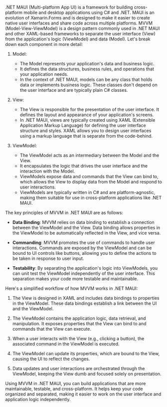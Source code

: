 .NET MAUI (Multi-platform App UI) is a framework for building cross-platform mobile and desktop applications using C# and .NET. MAUI is an evolution of Xamarin.Forms and is designed to make it easier to create native user interfaces and share code across multiple platforms. MVVM (Model-View-ViewModel) is a design pattern commonly used in .NET MAUI and other XAML-based frameworks to separate the user interface (View) from the application's logic (ViewModel) and data (Model). Let's break down each component in more detail:

1. Model:
   - The Model represents your application's data and business logic.
   - It defines the data structures, business rules, and operations that your application needs.
   - In the context of .NET MAUI, models can be any class that holds data or implements business logic. These classes don't depend on the user interface and are typically plain C# classes.

2. View:
   - The View is responsible for the presentation of the user interface. It defines the layout and appearance of your application's screens.
   - In .NET MAUI, views are typically created using XAML (Extensible Application Markup Language) for defining the user interface structure and styles. XAML allows you to design user interfaces using a markup language that is separate from the code-behind.

3. ViewModel:
   - The ViewModel acts as an intermediary between the Model and the View.
   - It encapsulates the logic that drives the user interface and the interaction with the Model.
   - ViewModels expose data and commands that the View can bind to, which allows the View to display data from the Model and respond to user interactions.
   - ViewModels are typically written in C# and are platform-agnostic, making them suitable for use in cross-platform applications like .NET MAUI.

The key principles of MVVM in .NET MAUI are as follows:

- **Data Binding**: MVVM relies on data binding to establish a connection between the ViewModel and the View. Data binding allows properties in the ViewModel to be automatically reflected in the View, and vice versa.

- **Commanding**: MVVM promotes the use of commands to handle user interactions. Commands are exposed by the ViewModel and can be bound to UI controls like buttons, allowing you to define the actions to be taken in response to user input.

- **Testability**: By separating the application's logic into ViewModels, you can unit test the ViewModel independently of the user interface. This separation makes your code more testable and maintainable.

Here's a simplified workflow of how MVVM works in .NET MAUI:

1. The View is designed in XAML and includes data bindings to properties in the ViewModel. These data bindings establish a link between the UI and the ViewModel.

2. The ViewModel contains the application logic, data retrieval, and manipulation. It exposes properties that the View can bind to and commands that the View can execute.

3. When a user interacts with the View (e.g., clicking a button), the associated command in the ViewModel is executed.

4. The ViewModel can update its properties, which are bound to the View, causing the UI to reflect the changes.

5. Data updates and user interactions are orchestrated through the ViewModel, keeping the View dumb and focused solely on presentation.

Using MVVM in .NET MAUI, you can build applications that are more maintainable, testable, and cross-platform. It helps keep your code organized and separated, making it easier to work on the user interface and application logic independently.
